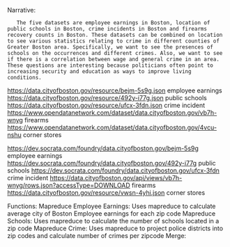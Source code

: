 Narrative:

       The five datasets are employee earnings in Boston, location of public schools in Boston, crime incidents in Boston and firearms recovery counts in Boston. These datasets can be combined on location to see various statistics relating to crime in different counties of Greater Boston area. Specifically, we want to see the presences of schools on the occurrences and different crimes. Also, we want to see if there is a correlation between wage and general crime in an area. These questions are interesting because politicians often point to increasing security and education as ways to improve living conditions.



https://data.cityofboston.gov/resource/bejm-5s9g.json employee earnings
https://data.cityofboston.gov/resource/492y-i77g.json public schools
https://data.cityofboston.gov/resource/ufcx-3fdn.json crime incident
https://www.opendatanetwork.com/dataset/data.cityofboston.gov/vb7h-wnyg firearms
https://www.opendatanetwork.com/dataset/data.cityofboston.gov/4vcu-nshu corner stores


https://dev.socrata.com/foundry/data.cityofboston.gov/bejm-5s9g employee earnings
https://dev.socrata.com/foundry/data.cityofboston.gov/492y-i77g public schools
https://dev.socrata.com/foundry/data.cityofboston.gov/ufcx-3fdn crime incident
https://data.cityofboston.gov/api/views/vb7h-wnyg/rows.json?accessType=DOWNLOAD firearms
https://data.cityofboston.gov/resource/vwsn-4yhi.json corner stores

Functions:
Mapreduce Employee Earnings: Uses mapreduce to calculate average city of Boston Employee earnings for each zip code
Mapreduce Schools: Uses mapreduce to calculate the number of schools located in a zip code
Mapreduce Crime: Uses mapreduce to project police districts into zip codes and calculate number of crimes per zipcode
Merge:
